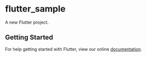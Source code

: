 # flutter_sample

A new Flutter project.

## Getting Started

For help getting started with Flutter, view our online
[documentation](https://flutter.io/).
